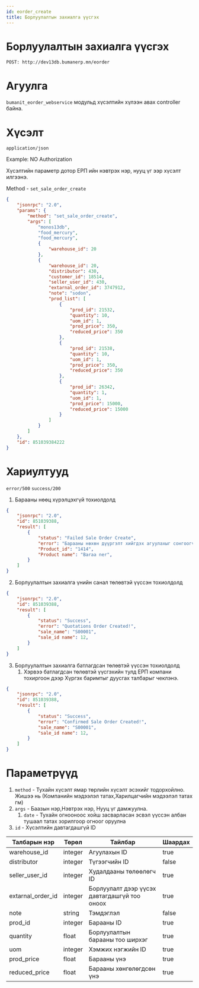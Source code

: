 ```yaml
---
id: eorder_create
title: Борлуулалтын захиалга үүсгэх
---
```

# Борлуулалтын захиалга үүсгэх

`POST: http://dev13db.bumanerp.mn/eorder` 

# Агуулга

`bumanit_eorder_webservice` модульд хүсэлтийн хүлээн авах controller байна.

# Хүсэлт
`application/json`

Example: NO Authorization

Хүсэлтийн параметр дотор ЕРП ийн нэвтрэх нэр, нууц үг ээр хүсэлт илгээнэ.

Method - `set_sale_order_create`

```json
{
	"jsonrpc": "2.0",
	"params": {
		"method": "set_sale_order_create",
		"args": [
			"monos13db",
			"food_mercury",
			"food_mercury",
			{
				"warehouse_id": 20
			},
			{
				"warehouse_id": 20,
				"distributor": 430,
				"customer_id": 18514,
				"seller_user_id": 430,
				"extarnal_order_id": 3747912,
				"note": "sodon",
				"prod_list": [
					{
						"prod_id": 21532,
						"quantity": 10,
						"uom_id": 1,
						"prod_price": 350,
						"reduced_price": 350
					},
					{
						"prod_id": 21538,
						"quantity": 10,
						"uom_id": 1,
						"prod_price": 350,
						"reduced_price": 350
					},
					{
						"prod_id": 26342,
						"quantity": 1,
						"uom_id": 1,
						"prod_price": 15000,
						"reduced_price": 15000
					}
				]
			}
		]
	},
	"id": 851039384222
}​
```


# Хариултууд

`error/500`
`success/200`

1. Барааны нөөц хүрэлцэхгүй тохиолдолд
```json
{
	"jsonrpc": "2.0",
	"id": 851039388,
	"result": [
		{
			"status": "Failed Sale Order Create",
			"error": "Барааны нөхөн дүүргэлт хийгдэх агуулахыг сонгоогүй байна! : ",
			"Product_id": "1414",
			"Product name": "Baraa ner",
		}
	]
}
```
2. Борлуулалтын захиалга үнийн санал төлөвтэй үүссэн тохиолдолд

```json
{
	"jsonrpc": "2.0",
	"id": 851039388,
	"result": [
		{
			"status": "Success",
			"error": "Quotations Order Created!",
			"sale_name": "S00001",
			"sale_id name": 12,
		}
	]
}
```

3. Борлуулалтын захиалга батлагдсан төлөвтэй үүссэн тохиолдолд
   1. Хэрвээ батлагдсан төлөвтэй үүсгэхийн тулд ЕРП компани тохиргоон дээр Хүргэх баримтыг дуусгах талбарыг чеклэнэ.

```json
{
	"jsonrpc": "2.0",
	"id": 851039388,
	"result": [
		{
			"status": "Success",
			"error": "Confirmed Sale Order Created!",
			"sale_name": "S00001",
			"sale_id name": 12,
		}
	]
}
```
# Параметрүүд
  1.  `method` - Тухайн хүсэлт ямар төрлийн хүсэлт эсэхийг тодорхойлно. Жишээ нь (Компанийн мэдээлэл татах,Харилцагчийн мэдээлэл татах гм)
  2.  `args` - Баазын нэр,Нэвтрэх нэр, Нууц үг дамжуулна.
      1.  `date` - Тухайн огнооноос хойш засварласан эсвэл үүссэн албан тушаал татах зорилгоор огноог оруулна
  3.  `id` - Хүсэлтийн давтагдашгүй ID


 <Tabs>
              <TabItem  default>
                <table>
                  <thead>
                    <tr>
                      <th>Талбарын нэр</th>
                      <th>Төрөл</th>
                      <th>Тайлбар</th>
                      <th>Шаардах</th>
                    </tr>
                  </thead>
                  <tbody>
                    <tr>
                      <td>warehouse_id</td>
                      <td>integer</td>
                      <td>Агуулахын ID</td>
                      <td>true</td>
                    </tr>
                      <tr>
                      <td>distributor</td>
                      <td>integer</td>
                      <td>Түгээгчийн ID</td>
                      <td>false</td>
                    </tr>
                    <tr>
                      <td>seller_user_id</td>
                      <td>integer</td>
                      <td>Худалдааны төлөөлөгч ID</td>
                      <td>true</td>
                    </tr>
                    <tr>
                      <td>extarnal_order_id</td>
                      <td>integer</td>
                      <td>Борлуулалт дээр үүсэх давтагдашгүй тоо оноох</td>
                      <td>true</td>
                    </tr>
                    <tr>
                      <td>note</td>
                      <td>string</td>
                      <td>Тэмдэглэл</td>
                      <td>false</td>
                    </tr>
					<tr>
                      <td>prod_id</td>
                      <td>integer</td>
                      <td>Барааны ID</td>
                      <td>true</td>
                    </tr>
                    <tr>
                      <td>quantity</td>
                      <td>float</td>
                      <td>Борлуулалтын барааны тоо ширхэг</td>
                      <td>true</td>
                    </tr>
					<tr>
                      <td>uom</td>
                      <td>integer</td>
                      <td>Хэмжих нэгжийн ID</td>
                      <td>true</td>
                    </tr>
					<tr>
                      <td>prod_price</td>
                      <td>float</td>
                      <td>Барааны үнэ</td>
                      <td>true</td>
                    </tr>
					<tr>
                      <td>reduced_price</td>
                      <td>float</td>
                      <td>Барааны хөнгөлөгдсөн үнэ</td>
                      <td>true</td>
                    </tr>
                  </tbody>
                </table>
              </TabItem>
</Tabs>